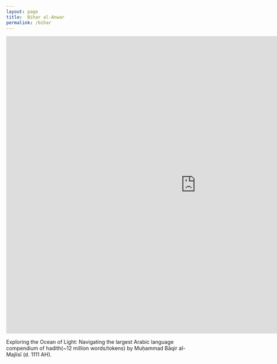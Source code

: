 ```yaml
---
layout: page
title:  Bihar al-Anwar
permalink: /bihar
---
```

<iframe width="1024" height="804" src="https://app.powerbi.com/view?r=eyJrIjoiNDBiZjdiOTQtNzI5OS00ZmVhLWE1ODktODkxNmJmNDZlMWI0IiwidCI6Ijk1ZjZmYjYyLWI1YzUtNDkwNC04NTZjLTJlYTNiNGNjZTA4MyJ9" frameborder="0" allowFullScreen="true"></iframe>

Exploring the Ocean of Light: Navigating the largest Arabic language compendium of hadith(~12 million words/tokens) by Muḥammad Bāqir al-Majlisī (d. 1111 AH).
